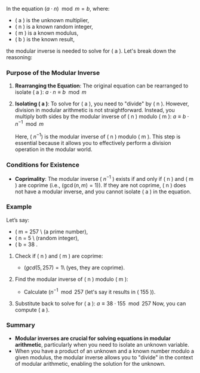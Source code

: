 In the equation $(a \cdot n) \mod m = b$, where:
- \( a \) is the unknown multiplier,
- \( n \) is a known random integer,
- \( m \) is a known modulus,
- \( b \) is the known result,

the modular inverse is needed to solve for \( a \). Let's break down the reasoning:
### Purpose of the Modular Inverse

1. **Rearranging the Equation**:
   The original equation can be rearranged to isolate \( a \):
   $a \cdot n \equiv b \mod m$

2. **Isolating \( a \)**:
   To solve for \( a \), you need to "divide" by \( n \). However, division in modular arithmetic is not straightforward. Instead, you multiply both sides by the modular inverse of \( n \) modulo \( m \):
$a \equiv b \cdot n^{-1} \mod m$
   

   Here, \( $n^{-1}$\) is the modular inverse of \( n \) modulo \( m \). This step is essential because it allows you to effectively perform a division operation in the modular world.
### Conditions for Existence
- **Coprimality**: The modular inverse \( $n^{-1}$ \) exists if and only if \( n \) and \( m \) are coprime (i.e., \($\gcd(n, m) = 1)$). If they are not coprime, \( n \) does not have a modular inverse, and you cannot isolate \( a \) in the equation.
### Example
Let’s say:
- \( m = 257 \ (a prime number),
- \( n = 5 \ (random integer),
- \( b = 38 \.

1. Check if \( n \) and \( m \) are coprime:
   - \($gcd(5, 257) = 1$\ (yes, they are coprime).
  
2. Find the modular inverse of \( n \) modulo \( m \):
   - Calculate \($n^{-1} \mod 257$ (let's say it results in \( 155 \)).

3. Substitute back to solve for \( a \):
   $a \equiv 38 \cdot 155 \mod 257$
   Now, you can compute \( a \).

### Summary

- **Modular inverses are crucial for solving equations in modular arithmetic**, particularly when you need to isolate an unknown variable.
- When you have a product of an unknown and a known number modulo a given modulus, the modular inverse allows you to "divide" in the context of modular arithmetic, enabling the solution for the unknown.